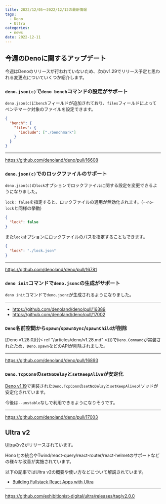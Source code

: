 ```yaml
---
title: 2022/12/05〜2022/12/12の最新情報
tags:
  - Deno
  - Ultra
categories:
  - news
date: 2022-12-11
---
```


## 今週のDenoに関するアップデート

今週はDenoのリリースが行われていないため、次のv1.29でリリース予定と思われる変更点についていくつか紹介します。

### `deno.json(c)`で`deno bench`コマンドの設定がサポート

`deno.json(c)`に`bench`フィールドが追加されており、`files`フィールドによってベンチマーク対象のファイルを設定できます。

```json
{
  "bench": {
    "files": {
      "include": ["./benchmark"]
    }
  }
}
```

---

https://github.com/denoland/deno/pull/16608

### `deno.json(c)`でのロックファイルのサポート

`deno.json(c)`の`lock`オプションでロックファイルに関する設定を変更できるようになりました。

`lock: false`を指定すると、ロックファイルの適用が無効化されます。(`--no-lock`と同様の挙動)

```json
{
  "lock": false
}
```

また`lock`オプションにロックファイルのパスを指定することもできます。

```json
{
  "lock": "./lock.json"
}
```

---

https://github.com/denoland/deno/pull/16781

### `deno init`コマンドで`deno.jsonc`の生成がサポート

`deno init`コマンドで`deno.jsonc`が生成されるようになりました。

---

- https://github.com/denoland/deno/pull/16389
- https://github.com/denoland/deno/pull/17002

### `Deno`名前空間から`spawn`/`spawnSync`/`spawnChild`が削除

[Deno v1.28.0]({{< ref "/articles/deno/v1.28.md" >}})で`Deno.Command`が実装されたため、`Deno.spawn`などのAPIが削除されました。

---

https://github.com/denoland/deno/pull/16893

### `Deno.TcpConn`の`setNoDelay`と`setKeepAlive`が安定化

[Deno v1.19](https://deno.com/blog/v1.19)で実装された`Deno.TcpConn`の`setNoDelay`と`setKeepAlive`メソッドが安定化されています。

今後は`--unstable`なしで利用できるようになりそうです。

---

https://github.com/denoland/deno/pull/17003

## Ultra v2

[Ultra](https://github.com/exhibitionist-digital/ultra)のv2がリリースされています。

Honoとの統合やTwind/react-query/react-router/react-helmetのサポートなどの様々な改善が実施されています。

以下の記事ではUltra v2の概要や使い方などについて解説されています。

- [Building Fullstack React Apps with Ultra](https://deno-blog.com/Building_Fullstack_React_Apps_with_Ultra.2022-12-04)

---

https://github.com/exhibitionist-digital/ultra/releases/tag/v2.0.0
